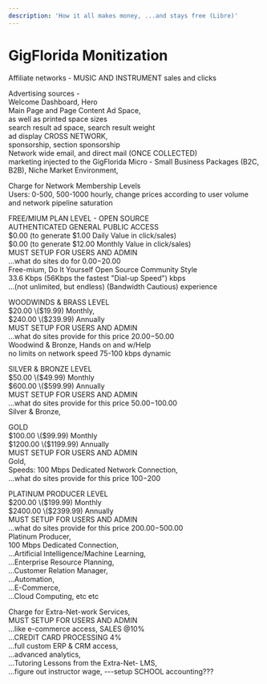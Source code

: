 ```yaml
---
description: 'How it all makes money, ...and stays free (Libre)'
---
```


# GigFlorida Monitization

Affiliate networks - MUSIC AND INSTRUMENT sales and clicks

Advertising sources -   
Welcome Dashboard, Hero  
Main Page and Page Content Ad Space,   
as well as printed space sizes  
search result ad space, search result weight  
ad display CROSS NETWORK,   
sponsorship, section sponsorship  
Network wide email, and direct mail \(ONCE COLLECTED\)   
marketing injected to the GigFlorida Micro - Small Business Packages \(B2C, B2B\), Niche Market Environment, 

Charge for Network Membership Levels   
Users: 0-500, 500-1000 hourly, change prices according to user volume and network pipeline saturation  
  
FREE/MIUM PLAN LEVEL - OPEN SOURCE  
AUTHENTICATED GENERAL PUBLIC ACCESS  
$0.00 \(to generate $1.00 Daily Value in click/sales\)  
$0.00 \(to generate $12.00 Monthly Value in click/sales\)  
MUST SETUP FOR USERS AND ADMIN  
...what do sites do for $0.00-$20.00  
Free-mium, Do It Yourself Open Source Community Style  
33.6 Kbps \(56Kbps the fastest "Dial-up Speed"\) kbps  
...\(not unlimited, but endless\) \(Bandwidth Cautious\) experience   
  
WOODWINDS & BRASS LEVEL  
$20.00 \($19.99\) Monthly,   
$240.00 \($239.99\) Annually  
MUST SETUP FOR USERS AND ADMIN  
...what do sites provide for this price $20.00-$50.00  
Woodwind & Bronze, Hands on and w/Help  
no limits on network speed 75-100 kbps dynamic  
  
SILVER & BRONZE LEVEL  
$50.00 \($49.99\) Monthly  
$600.00 \($599.99\) Annually  
MUST SETUP FOR USERS AND ADMIN  
...what do sites provide for this price $50.00-$100.00  
Silver & Bronze,   
  
GOLD   
$100.00 \($99.99\) Monthly  
$1200.00 \($1199.99\) Annually  
MUST SETUP FOR USERS AND ADMIN  
Gold,   
Speeds: 100 Mbps Dedicated Network Connection,  
...what do sites provide for this price $100-$200  
  
PLATINUM PRODUCER LEVEL  
$200.00 \($199.99\) Monthly  
$2400.00 \($2399.99\) Annually   
MUST SETUP FOR USERS AND ADMIN  
...what do sites provide for this price $200.00-$500.00  
Platinum Producer,   
100 Mbps Dedicated Connection,  
...Artificial Intelligence/Machine Learning,   
...Enterprise Resource  Planning,   
...Customer Relation Manager,   
...Automation,   
...E-Commerce,   
...Cloud Computing, etc etc  


Charge for Extra-Net-work Services,   
MUST SETUP FOR USERS AND ADMIN  
...like e-commerce access, SALES @10%  
...CREDIT CARD PROCESSING 4%  
...full custom ERP & CRM access,   
...advanced analytics,   
...Tutoring Lessons from the Extra-Net- LMS,   
...figure out instructor wage, ---setup SCHOOL accounting???



